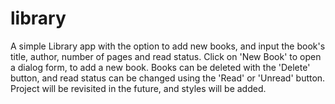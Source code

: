 # library
A simple Library app with the option to add new books, and input the book's
title, author, number of pages and read status.
Click on 'New Book' to open a dialog form, to add a new book.
Books can be deleted with the 'Delete' button, and read status can be changed
using the 'Read' or 'Unread' button.
Project will be revisited in the future, and styles will be added.